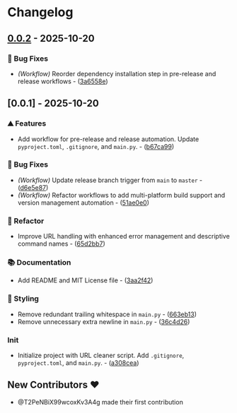 # Changelog

## [0.0.2](https://github.com/T2PeNBiX99wcoxKv3A4g/URLClean/compare/v0.0.1..v0.0.2) - 2025-10-20

### 🐛 Bug Fixes

- *(Workflow)* Reorder dependency installation step in pre-release and release workflows - ([3a6558e](https://github.com/T2PeNBiX99wcoxKv3A4g/URLClean/commit/3a6558e0985ef8874c7d5e957a88af18ef003956))


## [0.0.1] - 2025-10-20

### ⛰️  Features

- Add workflow for pre-release and release automation. Update `pyproject.toml`, `.gitignore`, and `main.py`. - ([b67ca99](https://github.com/T2PeNBiX99wcoxKv3A4g/URLClean/commit/b67ca9982ca3dfd130e9f2b5088717ce3593722b))

### 🐛 Bug Fixes

- *(Workflow)* Update release branch trigger from `main` to `master` - ([d6e5e87](https://github.com/T2PeNBiX99wcoxKv3A4g/URLClean/commit/d6e5e876be71ddc93a50e68110314daccb0b4c01))
- *(Workflow)* Refactor workflows to add multi-platform build support and version management automation - ([51ae0e0](https://github.com/T2PeNBiX99wcoxKv3A4g/URLClean/commit/51ae0e08133fa7cb06c8663fd32c6b2853a7cee0))

### 🚜 Refactor

- Improve URL handling with enhanced error management and descriptive command names - ([65d2bb7](https://github.com/T2PeNBiX99wcoxKv3A4g/URLClean/commit/65d2bb78ad1b343c6872844e361cd73642d55d49))

### 📚 Documentation

- Add README and MIT License file - ([3aa2f42](https://github.com/T2PeNBiX99wcoxKv3A4g/URLClean/commit/3aa2f42c63267bc3f716f903ba037704928be361))

### 🎨 Styling

- Remove redundant trailing whitespace in `main.py` - ([663eb13](https://github.com/T2PeNBiX99wcoxKv3A4g/URLClean/commit/663eb139a99376317a81d2e4d480087f918c9cda))
- Remove unnecessary extra newline in `main.py` - ([36c4d26](https://github.com/T2PeNBiX99wcoxKv3A4g/URLClean/commit/36c4d2645744a5db533c58bd543cbbb86b819735))

### Init

- Initialize project with URL cleaner script. Add `.gitignore`, `pyproject.toml`, and `main.py`. - ([a308cea](https://github.com/T2PeNBiX99wcoxKv3A4g/URLClean/commit/a308cea1ad10c3e004a578d194e8243fdd01b842))

## New Contributors ❤️

* @T2PeNBiX99wcoxKv3A4g made their first contribution

<!-- generated by git-cliff -->
